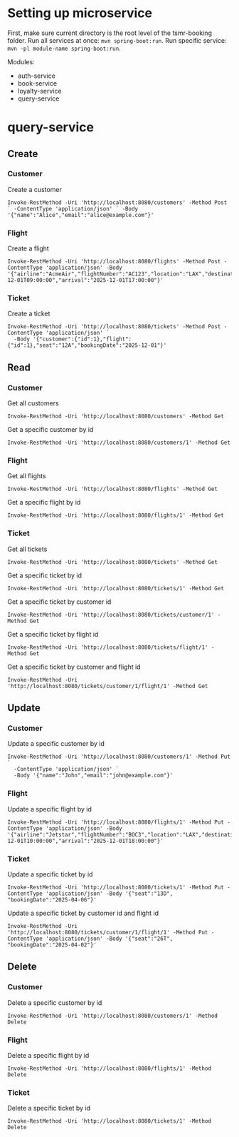 # Setting up microservice

First, make sure current directory is the root level of the tsmr-booking folder.
Run all services at once: `mvn spring-boot:run`.
Run specific service: `mvn -pl module-name spring-boot:run`.

Modules:

- auth-service
- book-service
- loyalty-service
- query-service

# query-service

## Create

### Customer

Create a customer

```
Invoke-RestMethod -Uri 'http://localhost:8080/customers' -Method Post ` -ContentType 'application/json' ` -Body '{"name":"Alice","email":"alice@example.com"}'
```

### Flight

Create a flight

```
Invoke-RestMethod -Uri 'http://localhost:8080/flights' -Method Post -ContentType 'application/json' -Body '{"airline":"AcmeAir","flightNumber":"AC123","location":"LAX","destination":"JFK","depart":"2025-12-01T09:00:00","arrival":"2025-12-01T17:00:00"}'
```

### Ticket

Create a ticket

```
Invoke-RestMethod -Uri 'http://localhost:8080/tickets' -Method Post -ContentType 'application/json' `
  -Body '{"customer":{"id":1},"flight":{"id":1},"seat":"12A","bookingDate":"2025-12-01"}'
```

## Read

### Customer

Get all customers

```
Invoke-RestMethod -Uri 'http://localhost:8080/customers' -Method Get
```

Get a specific customer by id

```
Invoke-RestMethod -Uri 'http://localhost:8080/customers/1' -Method Get
```

### Flight

Get all flights

```
Invoke-RestMethod -Uri 'http://localhost:8080/flights' -Method Get
```

Get a specific flight by id

```
Invoke-RestMethod -Uri 'http://localhost:8080/flights/1' -Method Get
```

### Ticket

Get all tickets

```
Invoke-RestMethod -Uri 'http://localhost:8080/tickets' -Method Get
```

Get a specific ticket by id

```
Invoke-RestMethod -Uri 'http://localhost:8080/tickets/1' -Method Get
```

Get a specific ticket by customer id

```
Invoke-RestMethod -Uri 'http://localhost:8080/tickets/customer/1' -Method Get
```

Get a specific ticket by flight id

```
Invoke-RestMethod -Uri 'http://localhost:8080/tickets/flight/1' -Method Get
```

Get a specific ticket by customer and flight id

```
Invoke-RestMethod -Uri 'http://localhost:8080/tickets/customer/1/flight/1' -Method Get
```

## Update

### Customer

Update a specific customer by id

```
Invoke-RestMethod -Uri 'http://localhost:8080/customers/1' -Method Put `
  -ContentType 'application/json' `
  -Body '{"name":"John","email":"john@example.com"}'
```

### Flight

Update a specific flight by id

```
Invoke-RestMethod -Uri 'http://localhost:8080/flights/1' -Method Put -ContentType 'application/json' -Body '{"airline":"Jetstar","flightNumber":"BOC3","location":"LAX","destination":"JFK","depart":"2025-12-01T10:00:00","arrival":"2025-12-01T18:00:00"}'
```

### Ticket

Update a specific ticket by id

```
Invoke-RestMethod -Uri 'http://localhost:8080/tickets/1' -Method Put -ContentType 'application/json' -Body '{"seat":"13D", "bookingDate":"2025-04-06"}'
```

Update a specific ticket by customer id and flight id

```
Invoke-RestMethod -Uri 'http://localhost:8080/tickets/customer/1/flight/1' -Method Put -ContentType 'application/json' -Body '{"seat":"26T", "bookingDate":"2025-04-02"}'
```

## Delete

### Customer

Delete a specific customer by id

```
Invoke-RestMethod -Uri 'http://localhost:8080/customers/1' -Method Delete
```

### Flight

Delete a specific flight by id

```
Invoke-RestMethod -Uri 'http://localhost:8080/flights/1' -Method Delete
```

### Ticket

Delete a specific ticket by id

```
Invoke-RestMethod -Uri 'http://localhost:8080/tickets/1' -Method Delete
```
